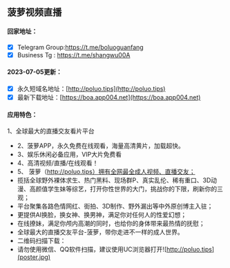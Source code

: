 ## 菠萝视频直播

#### 回家地址：
- [x] Telegram Group:https://t.me/boluoguanfang
- [x] Business Tg : https://t.me/shangwu00A
#### 2023-07-05更新：
- [x] 永久短域名地址：[http://poluo.tips](http://poluo.tips)
- [x] 最新下载地址：[https://boa.app004.net](https://boa.app004.net)
#### 应用特色：
1、全球最大的直播交友看片平台
- 2、菠萝APP，永久免费在线观看，海量高清黄片，加载超快。
- 3、娱乐休闲必备应用，VIP大片免费看
- 4、高清视频/直播/在线观看！
- 5、 菠萝（http://poluo.tips）拥有全网最全成人视频、直播交友； 
- 揽括全球野外裸体求生、热门黑料、现场群P、真实乱伦、稀有重口、3D动漫、高颜值学生妹等综艺，打开你性世界的大门，挑战你的下限，刷新你的三观； 
- 平台聚集各路色情网红、街拍、3D制作、野外漏出等中外原创博主入驻； 
- 更提供AI换脸，换女神、换男神，满足你对任何人的性爱幻想； 
- 在线撩妹，满足你颅内高潮的同时，也给你的身体带来最热情的抚慰； 
- 全球最大的直播交友平台-菠萝，带你走进不一样的成人世界。
- 二维码扫描下载：
- 请勿使用微信、QQ软件扫描，建议使用UC浏览器打开![http://poluo.tips](poster.jpg)
